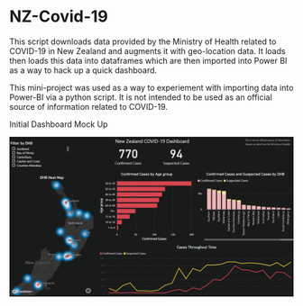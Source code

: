 # NZ-Covid-19

This script downloads data provided by the Ministry of Health related to COVID-19 in New Zealand and augments
it with geo-location data. It loads then loads this data into dataframes which are then imported into Power BI
as a way to hack up a quick dashboard.

This mini-project was used as a way to experiement with importing data into Power-BI via a python script. It is not
intended to be used as an official source of information related to COVID-19.

Initial Dashboard Mock Up

![Dashboard Example](https://github.com/HarrisonEllerm/NZ-Covid-19/blob/master/Dashboard_Ex.PNG?raw=True)
